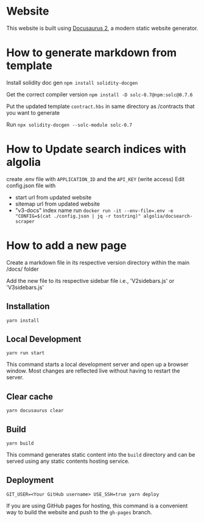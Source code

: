 # Website

This website is built using [Docusaurus 2](https://v2.docusaurus.io/), a modern static website generator.

# How to generate markdown from template

Install solidity doc gen
`npm install solidity-docgen`

Get the correct compiler version
`npm install -D solc-0.7@npm:solc@0.7.6`

Put the updated template `contract.hbs` in same directory as /contracts that you want to generate

Run `npx solidity-docgen --solc-module solc-0.7`

# How to Update search indices with algolia

create .env file with `APPLICATION_ID` and the `API_KEY` (write access)
Edit config.json file with 
- start url from updated website
- sitemap url from updated website
- "v3-docs" index name
run `docker run -it --env-file=.env -e "CONFIG=$(cat ./config.json | jq -r tostring)" algolia/docsearch-scraper`

# How to add a new page

Create a markdown file in its respective version directory within the main /docs/ folder

Add the new file to its respective sidebar file i.e., 'V2sidebars.js' or 'V3sidebars.js'


## Installation

```console
yarn install
```

## Local Development

```console
yarn run start
```

This command starts a local development server and open up a browser window. Most changes are reflected live without having to restart the server.

## Clear cache

```console
yarn docusaurus clear
```

## Build

```console
yarn build
```

This command generates static content into the `build` directory and can be served using any static contents hosting service.

## Deployment

```console
GIT_USER=<Your GitHub username> USE_SSH=true yarn deploy
```

If you are using GitHub pages for hosting, this command is a convenient way to build the website and push to the `gh-pages` branch.
